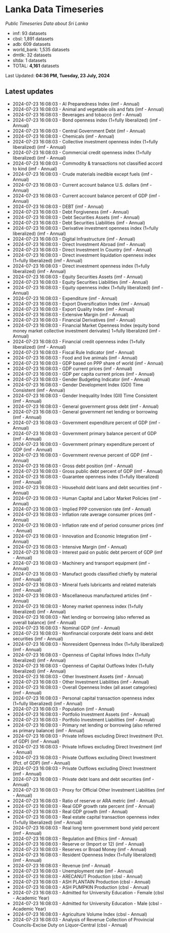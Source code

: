 # Lanka Data Timeseries
*Public Timeseries Data about Sri Lanka*

* imf: 93 datasets
* cbsl: 1,891 datasets
* adb: 609 datasets
* world_bank: 1,535 datasets
* dmtlk: 32 datasets
* sltda: 1 datasets
* TOTAL: **4,161** datasets

Last Updated: **04:36 PM, Tuesday, 23 July, 2024**

## Latest updates

* 2024-07-23 16:08:03 - AI Preparedness Index (imf - Annual)
* 2024-07-23 16:08:03 - Animal and vegetable oils and fats (imf - Annual)
* 2024-07-23 16:08:03 - Beverages and tobacco (imf - Annual)
* 2024-07-23 16:08:03 - Bond openness index (1=fully liberalized) (imf - Annual)
* 2024-07-23 16:08:03 - Central Government Debt (imf - Annual)
* 2024-07-23 16:08:03 - Chemicals (imf - Annual)
* 2024-07-23 16:08:03 - Collective investment openness index (1=fully liberalized) (imf - Annual)
* 2024-07-23 16:08:03 - Commercial credit openness index (1=fully liberalized) (imf - Annual)
* 2024-07-23 16:08:03 - Commodity & transactions not classified accord to kind (imf - Annual)
* 2024-07-23 16:08:03 - Crude materials inedible except fuels (imf - Annual)
* 2024-07-23 16:08:03 - Current account balance U.S. dollars (imf - Annual)
* 2024-07-23 16:08:03 - Current account balance percent of GDP (imf - Annual)
* 2024-07-23 16:08:03 - DEBT (imf - Annual)
* 2024-07-23 16:08:03 - Debt Forgiveness (imf - Annual)
* 2024-07-23 16:08:03 - Debt Securities Assets (imf - Annual)
* 2024-07-23 16:08:03 - Debt Securities Liabilities (imf - Annual)
* 2024-07-23 16:08:03 - Derivative investment openness index (1=fully liberalized) (imf - Annual)
* 2024-07-23 16:08:03 - Digital Infrastructure (imf - Annual)
* 2024-07-23 16:08:03 - Direct Investment Abroad (imf - Annual)
* 2024-07-23 16:08:03 - Direct Investment In Country (imf - Annual)
* 2024-07-23 16:08:03 - Direct investment liquidation openness index (1=fully liberalized) (imf - Annual)
* 2024-07-23 16:08:03 - Direct investment openness index (1=fully liberalized) (imf - Annual)
* 2024-07-23 16:08:03 - Equity Securities Assets (imf - Annual)
* 2024-07-23 16:08:03 - Equity Securities Liabilities (imf - Annual)
* 2024-07-23 16:08:03 - Equity openness index (1=fully liberalized) (imf - Annual)
* 2024-07-23 16:08:03 - Expenditure (imf - Annual)
* 2024-07-23 16:08:03 - Export Diversification Index (imf - Annual)
* 2024-07-23 16:08:03 - Export Quality Index (imf - Annual)
* 2024-07-23 16:08:03 - Extensive Margin (imf - Annual)
* 2024-07-23 16:08:03 - Financial Derivatives (imf - Annual)
* 2024-07-23 16:08:03 - Financial Market Openness Index (equity bond money market collective investment derivates) 1=fully liberalized (imf - Annual)
* 2024-07-23 16:08:03 - Financial credit openness index (1=fully liberalized) (imf - Annual)
* 2024-07-23 16:08:03 - Fiscal Rule Indicator (imf - Annual)
* 2024-07-23 16:08:03 - Food and live animals (imf - Annual)
* 2024-07-23 16:08:03 - GDP based on PPP share of world (imf - Annual)
* 2024-07-23 16:08:03 - GDP current prices (imf - Annual)
* 2024-07-23 16:08:03 - GDP per capita current prices (imf - Annual)
* 2024-07-23 16:08:03 - Gender Budgeting Indicator (imf - Annual)
* 2024-07-23 16:08:03 - Gender Development Index (GDI) Time Consistent (imf - Annual)
* 2024-07-23 16:08:03 - Gender Inequality Index (GII) Time Consistent (imf - Annual)
* 2024-07-23 16:08:03 - General government gross debt (imf - Annual)
* 2024-07-23 16:08:03 - General government net lending or borrowing (imf - Annual)
* 2024-07-23 16:08:03 - Government expenditure percent of GDP (imf - Annual)
* 2024-07-23 16:08:03 - Government primary balance percent of GDP (imf - Annual)
* 2024-07-23 16:08:03 - Government primary expenditure percent of GDP (imf - Annual)
* 2024-07-23 16:08:03 - Government revenue percent of GDP (imf - Annual)
* 2024-07-23 16:08:03 - Gross debt position (imf - Annual)
* 2024-07-23 16:08:03 - Gross public debt percent of GDP (imf - Annual)
* 2024-07-23 16:08:03 - Guarantee openness index (1=fully liberalized) (imf - Annual)
* 2024-07-23 16:08:03 - Household debt loans and debt securities (imf - Annual)
* 2024-07-23 16:08:03 - Human Capital and Labor Market Policies (imf - Annual)
* 2024-07-23 16:08:03 - Implied PPP conversion rate (imf - Annual)
* 2024-07-23 16:08:03 - Inflation rate average consumer prices (imf - Annual)
* 2024-07-23 16:08:03 - Inflation rate end of period consumer prices (imf - Annual)
* 2024-07-23 16:08:03 - Innovation and Economic Integration (imf - Annual)
* 2024-07-23 16:08:03 - Intensive Margin (imf - Annual)
* 2024-07-23 16:08:03 - Interest paid on public debt percent of GDP (imf - Annual)
* 2024-07-23 16:08:03 - Machinery and transport equipment (imf - Annual)
* 2024-07-23 16:08:03 - Manufact goods classified chiefly by material (imf - Annual)
* 2024-07-23 16:08:03 - Mineral fuels lubricants and related materials (imf - Annual)
* 2024-07-23 16:08:03 - Miscellaneous manufactured articles (imf - Annual)
* 2024-07-23 16:08:03 - Money market openness index (1=fully liberalized) (imf - Annual)
* 2024-07-23 16:08:03 - Net lending or borrowing (also referred as overall balance) (imf - Annual)
* 2024-07-23 16:08:03 - Nominal GDP (imf - Annual)
* 2024-07-23 16:08:03 - Nonfinancial corporate debt loans and debt securities (imf - Annual)
* 2024-07-23 16:08:03 - Nonresident Openness Index (1=fully liberalized) (imf - Annual)
* 2024-07-23 16:08:03 - Openness of Capital Inflows Index (1=fully liberalized) (imf - Annual)
* 2024-07-23 16:08:03 - Openness of Capital Outflows Index (1=fully liberalized) (imf - Annual)
* 2024-07-23 16:08:03 - Other Investment Assets (imf - Annual)
* 2024-07-23 16:08:03 - Other Investment Liabilities (imf - Annual)
* 2024-07-23 16:08:03 - Overall Openness Index (all asset categories) (imf - Annual)
* 2024-07-23 16:08:03 - Personal capital transaction openness index (1=fully liberalized) (imf - Annual)
* 2024-07-23 16:08:03 - Population (imf - Annual)
* 2024-07-23 16:08:03 - Portfolio Investment Assets (imf - Annual)
* 2024-07-23 16:08:03 - Portfolio Investment Liabilities (imf - Annual)
* 2024-07-23 16:08:03 - Primary net lending or borrowing (also referred as primary balance) (imf - Annual)
* 2024-07-23 16:08:03 - Private Inflows excluding Direct Investment (Pct. of GDP) (imf - Annual)
* 2024-07-23 16:08:03 - Private Inflows excluding Direct Investment (imf - Annual)
* 2024-07-23 16:08:03 - Private Outflows excluding Direct Investment (Pct. of GDP) (imf - Annual)
* 2024-07-23 16:08:03 - Private Outflows excluding Direct Investment (imf - Annual)
* 2024-07-23 16:08:03 - Private debt loans and debt securities (imf - Annual)
* 2024-07-23 16:08:03 - Proxy for Official Other Investment Liabilities (imf - Annual)
* 2024-07-23 16:08:03 - Ratio of reserve or ARA metric (imf - Annual)
* 2024-07-23 16:08:03 - Real GDP growth rate percent (imf - Annual)
* 2024-07-23 16:08:03 - Real GDP growth (imf - Annual)
* 2024-07-23 16:08:03 - Real estate capital transaction openness index (1=fully liberalized) (imf - Annual)
* 2024-07-23 16:08:03 - Real long term government bond yield percent (imf - Annual)
* 2024-07-23 16:08:03 - Regulation and Ethics (imf - Annual)
* 2024-07-23 16:08:03 - Reserve or (Import or 12) (imf - Annual)
* 2024-07-23 16:08:03 - Reserves or Broad Money (imf - Annual)
* 2024-07-23 16:08:03 - Resident Openness Index (1=fully liberalized) (imf - Annual)
* 2024-07-23 16:08:03 - Revenue (imf - Annual)
* 2024-07-23 16:08:03 - Unemployment rate (imf - Annual)
* 2024-07-23 16:08:03 - ARECANUT Production (cbsl - Annual)
* 2024-07-23 16:08:03 - ASH PLANTAIN Production (cbsl - Annual)
* 2024-07-23 16:08:03 - ASH PUMPKIN Production (cbsl - Annual)
* 2024-07-23 16:08:03 - Admitted for University Education - Female (cbsl - Academic Year)
* 2024-07-23 16:08:03 - Admitted for University Education - Male (cbsl - Academic Year)
* 2024-07-23 16:08:03 - Agriculture Volume Index (cbsl - Annual)
* 2024-07-23 16:08:03 - Analysis of Revenue Collection of Provincial Councils-Excise Duty on Liquor-Central (cbsl - Annual)